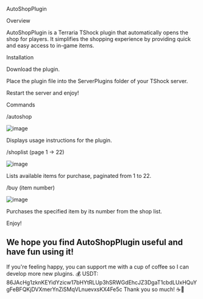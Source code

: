 AutoShopPlugin

Overview

AutoShopPlugin is a Terraria TShock plugin that automatically opens the shop for players. It simplifies the shopping experience by providing quick and easy access to in-game items.

Installation

Download the plugin.

Place the plugin file into the ServerPlugins folder of your TShock server.

Restart the server and enjoy!

Commands

/autoshop

![image](https://github.com/user-attachments/assets/ab044fe3-2324-461b-9d68-3dcbdb174c90)

Displays usage instructions for the plugin.

/shoplist (page 1 → 22)

![image](https://github.com/user-attachments/assets/3d5979d3-c154-4138-a4bc-24ac10439a88)

Lists available items for purchase, paginated from 1 to 22.

/buy (item number)

![image](https://github.com/user-attachments/assets/89d52cfa-15a7-4427-9226-74851aa578bc)

Purchases the specified item by its number from the shop list.

Enjoy!

We hope you find AutoShopPlugin useful and have fun using it!
-----------------------------------------------------------------
If you're feeling happy, you can support me with a cup of coffee so I can develop more new plugins.
💰 USDT: 86JAcHg1zknKEYidYzicw17bHYtRLUp3hSRWGdEhcJZ3DgaT1cbdLUxHQuYgFeBFQKjDVXmerYnZiSMqVLnuevxsKX4Fe5c
Thank you so much! ☕🚀
